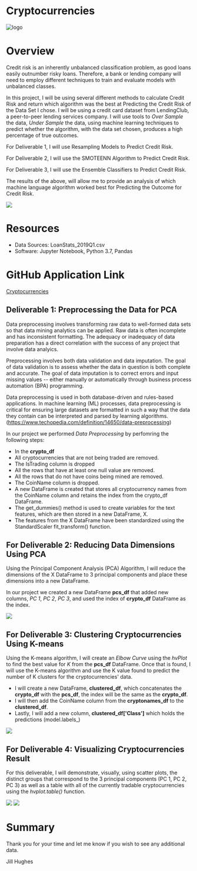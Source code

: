 # Cryptocurrencies

![logo](images/module_18_logo.png)

# Overview
          
Credit risk is an inherently unbalanced classification problem, as good loans easily outnumber risky loans. Therefore, a bank or lending company will need to employ different techniques to train and evaluate models with unbalanced classes. 

In this project, I will be using several different methods to calculate Credit Risk and return which algorithm was the best at Predicting the Credit Risk of the Data Set I chose.  I will be using a credit card dataset from LendingClub, a peer-to-peer lending services company.  I will use tools to _Over Sample_ the data, _Under Sample_ the data, using machine learning techniques to predict whether the algorithm, with the data set chosen, produces a high percentage of true outcomes. 

For Deliverable 1, I will use Resampling Models to Predict Credit Risk.

For Deliverable 2, I will use the SMOTEENN Algorithm to Predict Credit Risk.

For Deliverable 3, I will use the Ensemble Classifiers to Predict Credit Risk.

The results of the above, will allow me to provide an analysis of which machine language algorithm worked best for Predicting the Outcome for Credit Risk. 

<img src="images/ml_algorithms.png" />

# Resources
* Data Sources: LoanStats_2019Q1.csv
* Software: Jupyter Notebook, Python 3.7, Pandas

# GitHub Application Link

<a href="https://jillibus.github.io/Cryptocurrencies">Cryptocurrencies</a>

## Deliverable 1: Preprocessing the Data for PCA

Data preprocessing involves transforming raw data to well-formed data sets so that data mining analytics can be applied. Raw data is often incomplete and has inconsistent formatting. The adequacy or inadequacy of data preparation has a direct correlation with the success of any project that involve data analyics.

Preprocessing involves both data validation and data imputation. The goal of data validation is to assess whether the data in question is both complete and accurate. The goal of data imputation is to correct errors and input missing values -- either manually or automatically through business process automation (BPA) programming.

Data preprocessing is used in both database-driven and rules-based applications. In machine learning (ML) processes, data preprocessing is critical for ensuring large datasets are formatted in such a way that the data they contain can be interpreted and parsed by learning algorithms. (https://www.techopedia.com/definition/14650/data-preprocessing)

In our project we performed _Data Preprocessing_ by perfomring the following steps:
*  In the **crypto_df** 
  *  All cryptocurrencies that are not being traded are removed.
  *  The IsTrading column is dropped
  *  All the rows that have at least one null value are removed.
  *  All the rows that do not have coins being mined are removed.
  *  The CoinName column is dropped.
* A new DataFrame is created that stores all cryptocurrency names from the CoinName column and retains the index from the crypto_df DataFrame.
* The get_dummies() method is used to create variables for the text features, which are then stored in a new DataFrame, X.
* The features from the X DataFrame have been standardized using the StandardScaler fit_transform() function.



## For Deliverable 2: Reducing Data Dimensions Using PCA
Using the Principal Component Analysis (PCA) Algorithm, I will reduce the dimensions of the X DataFrame to 3 principal components and place these dimensions into a new DataFrame.

In our project we created a new DataFrame **pcs_df** that added new columns, _PC 1_, _PC 2_, _PC 3_, and used the index of **crypto_df** DataFrame as the index.

<img src=            />




## For Deliverable 3: Clustering Cryptocurrencies Using K-means
Using the K-means algorithm, I will create an _Elbow Curve_ using the _hvPlot_ to find the best value for _K_ from the **pcs_df** DataFrame.  Once that is found, I will use the K-means algorithm and use the K value found to predict the number of K clusters for the cryptocurrencies' data.

* I will create a new DataFrame, **clustered_df**, which concatenates the **crypto_df** with the **pcs_df**, the index will be the same as the **crypto_df**.
* I will then add the CoinName column from the **cryptonames_df** to the **clustered_df**.
* Lastly, I will add a new column, **clustered_df['Class']** which holds the predictions (model.labels_)

<img src=          />


## For Deliverable 4: Visualizing Cryptocurrencies Result
For this deliverable, I will demonstrate, visually, using scatter plots, the distinct groups that correspond to the 3 principal components (PC 1, PC 2, PC 3) as well as a table with all of the currently tradable cryptocurrencies using the _hvplot.table()_ function.

<img src=             />

<img src=            />

# Summary


Thank you for your time and let me know if you wish to see any additional data.

Jill Hughes
